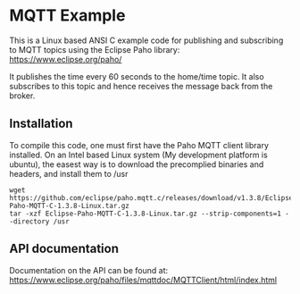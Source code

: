 # MQTT Example

This is a Linux based ANSI C example code for publishing and subscribing to MQTT topics using the Eclipse Paho library:
https://www.eclipse.org/paho/

It publishes the time every 60 seconds to the home/time topic. It also subscribes to this topic and hence receives the message back from the broker. 

## Installation

To compile this code, one must first have the Paho MQTT client library installed. On an Intel based Linux system (My development platform is ubuntu), the easest way is to download the precomplied binaries and headers, and install them to /usr 

```
wget https://github.com/eclipse/paho.mqtt.c/releases/download/v1.3.8/Eclipse-Paho-MQTT-C-1.3.8-Linux.tar.gz
tar -xzf Eclipse-Paho-MQTT-C-1.3.8-Linux.tar.gz --strip-components=1 --directory /usr
```

## API documentation
Documentation on the API can be found at:
https://www.eclipse.org/paho/files/mqttdoc/MQTTClient/html/index.html

